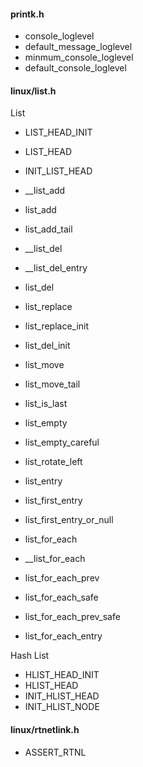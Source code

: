 
#### printk.h

* console_loglevel
* default_message_loglevel
* minmum_console_loglevel
* default_console_loglevel

#### linux/list.h

List

* LIST_HEAD_INIT
* LIST_HEAD
* INIT_LIST_HEAD

* __list_add
* list_add
* list_add_tail

* __list_del
* __list_del_entry
* list_del

* list_replace
* list_replace_init
* list_del_init
* list_move
* list_move_tail

* list_is_last
* list_empty
* list_empty_careful
* list_rotate_left
 
* list_entry
* list_first_entry
* list_first_entry_or_null
* list_for_each
* __list_for_each
* list_for_each_prev
* list_for_each_safe
* list_for_each_prev_safe
* list_for_each_entry


Hash List

* HLIST_HEAD_INIT
* HLIST_HEAD
* INIT_HLIST_HEAD
* INIT_HLIST_NODE
 





#### linux/rtnetlink.h

* ASSERT_RTNL